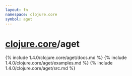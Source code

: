 ```yaml
---
layout: fn
namespace: clojure.core
symbol: aget
---
```


# [clojure.core](../)/aget

{% include 1.4.0/clojure.core/aget/docs.md %}
{% include 1.4.0/clojure.core/aget/examples.md %}
{% include 1.4.0/clojure.core/aget/src.md %}

